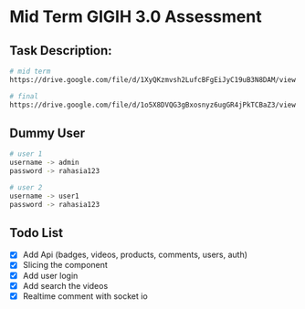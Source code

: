 # Mid Term GIGIH 3.0 Assessment

## Task Description:

```bash
# mid term
https://drive.google.com/file/d/1XyQKzmvsh2LufcBFgEiJyC19uB3N8DAM/view

# final
https://drive.google.com/file/d/1o5X8DVQG3gBxosnyz6ugGR4jPkTCBaZ3/view
```

## Dummy User

```bash
# user 1
username -> admin
password -> rahasia123

# user 2
username -> user1
password -> rahasia123
```

## Todo List

- [x] Add Api (badges, videos, products, comments, users, auth)
- [x] Slicing the component
- [x] Add user login
- [x] Add search the videos
- [x] Realtime comment with socket io
